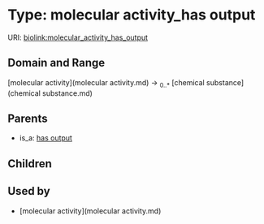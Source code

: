 
# Type: molecular activity_has output




URI: [biolink:molecular_activity_has_output](https://w3id.org/biolink/vocab/molecular_activity_has_output)


## Domain and Range

[molecular activity](molecular activity.md) ->  <sub>0..*</sub> [chemical substance](chemical substance.md)

## Parents

 *  is_a: [has output](has_output.md)

## Children


## Used by

 * [molecular activity](molecular activity.md)
